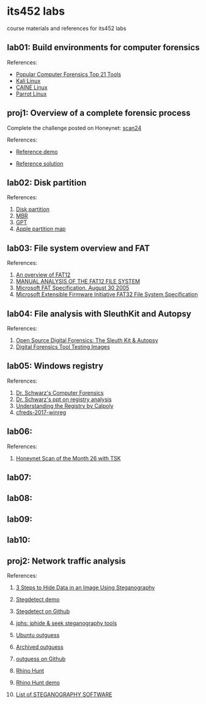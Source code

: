 # its452 labs
course materials and references for its452 labs

## lab01: Build environments for computer forensics

References:
* [Popular Computer Forensics Top 21 Tools](https://resources.infosecinstitute.com/computer-forensics-tools)
* [Kali Linux](https://www.kali.org)
* [CAINE Linux](https://www.caine-live.net)
* [Parrot Linux](https://parrotlinux.org/)



## proj1: Overview of a complete forensic process
Complete the challenge posted on Honeynet: [scan24](http://old.honeynet.org/scans/scan24/)

References:
* [Reference demo](https://www.pcsympathy.com/2008/03/22/my-first-autopsy/)

* [Reference solution](http://old.honeynet.org/scans/scan24/sol/dennis/index.htm)



## lab02: Disk partition

References:
1. [Disk partition](https://en.wikipedia.org/wiki/Disk_partitioning)
2. [MBR](https://en.wikipedia.org/wiki/Master_boot_record)
3. [GPT](https://en.wikipedia.org/wiki/GUID_Partition_Table)
4. [Apple partition map](https://en.wikipedia.org/wiki/Apple_Partition_Map)

## lab03: File system overview and FAT

References:
1. [An overview of FAT12](http://www.disc.ua.es/~gil/FAT12Description.pdf)
2. [MANUAL ANALYSIS OF THE FAT12 FILE SYSTEM](http://alexander.khleuven.be/courses/bs1/fat12/fat12.html)
3. [Microsoft FAT Specification, August 30 2005](http://read.pudn.com/downloads77/ebook/294884/FAT32%20Spec%20%28SDA%20Contribution%29.pdf)
4. [Microsoft Extensible Firmware Initiative FAT32 File System Specification](https://staff.washington.edu/dittrich/misc/fatgen103.pdf)

## lab04: File analysis with SleuthKit and Autopsy

References:
1. [Open Source Digital Forensics: The Sleuth Kit & Autopsy](http://sleuthkit.org/)
2. [Digital Forensics Tool Testing Images](http://dftt.sourceforge.net/)

## lab05: Windows registry

References:
1. [Dr. Schwarz's Computer Forensics](http://www.cse.scu.edu/~tschwarz/COEN252_13/ln.html)
2. [Dr. Schwarz's ppt on registry analysis](http://www.cse.scu.edu/~tschwarz/COEN252_13/PPT/Windows%20Registry%20Analysis.pptx)
3. [Understanding the Registry  by Calpoly](https://cci.calpoly.edu/2019-digital-forensics-downloads)
4. [cfreds-2017-winreg](https://www.cfreds.nist.gov/winreg/cfreds-2017-winreg/cfreds-2017-winreg.html)

## lab06: 
References:
1. [Honeynet Scan of the Month 26 with TSK](http://www.sleuthkit.org/case/sotm_26/index.html)

## lab07: 

## lab08:

## lab09:

## lab10:

## proj2: Network traffic analysis

References:
1. [3 Steps to Hide Data in an Image Using Steganography](https://www.alpinesecurity.com/blog/3-steps-to-hide-data-in-an-image-using-steganography)
2. [Stegdetect demo](https://www.rcbc.edu/files/PDFFiles/service-learning/bdd/Session%201_StegDetect.pdf)
3. [Stegdetect on Github](https://github.com/abeluck/stegdetect)
3. [jphs: jphide & seek steganography tools ](https://github.com/h3xx/jphs)
4. [Ubuntu outguess](http://manpages.ubuntu.com/manpages/disco/man1/outguess.1.html)
5. [Archived outguess](http://web.archive.org/web/20150415220609/http://www.outguess.org/download.php)
6. [outguess on Github](https://github.com/resurrecting-open-source-projects/outguess)

3. [Rhino Hunt](https://www.cfreds.nist.gov/dfrws/Rhino_Hunt.html)
4. [Rhino Hunt demo](https://makemyday.io/post/rhino-hunt-part-1/)
5. [List of STEGANOGRAPHY SOFTWARE](http://www.jjtc.com/Steganography/tools.html)